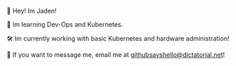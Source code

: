 👋 Hey! Im Jaden!

🧠 Im learning Dev-Ops and Kubernetes.

🛠️ Im currently working with basic Kubernetes and hardware administration!

📨 If you want to message me, email me at githubsayshello@dictatorial.net!
